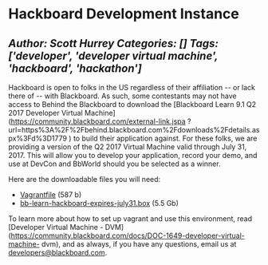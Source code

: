 # Hackboard Development Instance
*Author: Scott Hurrey*
*Categories: []*
*Tags: ['developer', 'developer virtual machine', 'hackboard', 'hackathon']*
---
Hackboard is open to folks in the US regardless of their affiliation -- or
lack there of -- with Blackboard. As such, some contestants may not have
access to Behind the Blackboard to download the [Blackboard Learn 9.1 Q2 2017
Developer Virtual Machine](https://community.blackboard.com/external-link.jspa
?url=https%3A%2F%2Fbehind.blackboard.com%2Fdownloads%2Fdetails.aspx%3Fd%3D1779
) to build their application against. For these folks, we are providing a
version of the Q2 2017 Virtual Machine valid through July 31, 2017. This will
allow you to develop your application, record your demo, and use at DevCon and
BbWorld should you be selected as a winner.

Here are the downloadable files you will need:

  * [Vagrantfile](https://s3.amazonaws.com%2Fdvm%2Fhackboard%2FVagrantfile) (587 b)
  * [bb-learn-hackboard-expires-july31.box](https://s3.amazonaws.com%2Fdvm%2Fhackboard%2Fbb-learn-hackboard-expires-july31.box) (5.5 Gb)

To learn more about how to set up vagrant and use this environment, read
[Developer Virtual Machine -
DVM](https://community.blackboard.com/docs/DOC-1649-developer-virtual-machine-
dvm), and as always, if you have any questions, email us at
[developers@blackboard.com](mailto:developers@blackboard.com).

